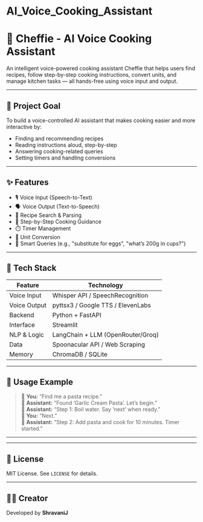 # AI_Voice_Cooking_Assistant

# 🍳  Cheffie - AI Voice Cooking Assistant

An intelligent voice-powered cooking assistant Cheffie that helps users find recipes, follow step-by-step cooking instructions, convert units, and manage kitchen tasks — all hands-free using voice input and output.

---

## 🎯 Project Goal

To build a voice-controlled AI assistant that makes cooking easier and more interactive by:
- Finding and recommending recipes
- Reading instructions aloud, step-by-step
- Answering cooking-related queries
- Setting timers and handling conversions

---

## ✨ Features

- 🎙️ Voice Input (Speech-to-Text)
- 🗣️ Voice Output (Text-to-Speech)
- 🍲 Recipe Search & Parsing
- 🔁 Step-by-Step Cooking Guidance
- ⏱️ Timer Management
- 📏 Unit Conversion
- 🧠 Smart Queries (e.g., "substitute for eggs", "what’s 200g in cups?")

---

## 🧰 Tech Stack

| Feature             | Technology                            |
|---------------------|----------------------------------------|
| Voice Input         | Whisper API / SpeechRecognition        |
| Voice Output        | pyttsx3 / Google TTS / ElevenLabs      |
| Backend             | Python + FastAPI                       |
| Interface           | Streamlit                              |
| NLP & Logic         | LangChain + LLM (OpenRouter/Groq)      |
| Data                | Spoonacular API / Web Scraping         |
| Memory              | ChromaDB / SQLite                      |

---


## 📌 Usage Example

> 👤 **You:** “Find me a pasta recipe.”  
> 🤖 **Assistant:** “Found ‘Garlic Cream Pasta’. Let’s begin.”  
> 🤖 **Assistant:** “Step 1: Boil water. Say ‘next’ when ready.”  
> 👤 **You:** “Next.”  
> 🤖 **Assistant:** “Step 2: Add pasta and cook for 10 minutes. Timer started.”

---


---

## 📄 License

MIT License. See `LICENSE` for details.

---

## 🙋‍♀️ Creator

Developed by **ShravaniJ** 
